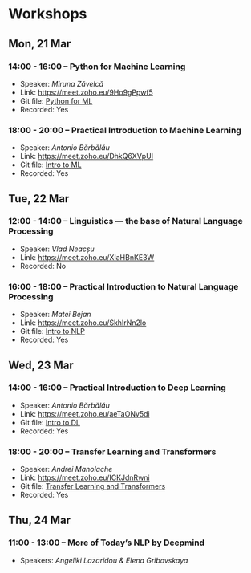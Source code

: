 # Workshops

## Mon, 21 Mar

### 14:00 - 16:00 – Python for Machine Learning

* Speaker: _Miruna Zăvelcă_
* Link: https://meet.zoho.eu/9Ho9gPpwf5
* Git file: [Python for ML](Python%20for%20ML/)
* Recorded: Yes

### 18:00 - 20:00 – Practical Introduction to Machine Learning

* Speaker: _Antonio Bărbălău_
* Link: https://meet.zoho.eu/DhkQ6XVpUI
* Git file: [Intro to ML](Intro%20to%20ML/)
* Recorded: Yes

## Tue, 22 Mar

### 12:00 - 14:00 – Linguistics — the base of Natural Language Processing

* Speaker: _Vlad Neacșu_
* Link: https://meet.zoho.eu/XIaHBnKE3W
* Recorded: No

### 16:00 - 18:00 – Practical Introduction to Natural Language Processing

* Speaker: _Matei Bejan_
* Link: https://meet.zoho.eu/SkhIrNn2lo
* Git file: [Intro to NLP](Intro%20to%20NLP/)
* Recorded: Yes

## Wed, 23 Mar

### 14:00 - 16:00 – Practical Introduction to Deep Learning

* Speaker: _Antonio Bărbălău_
* Link: https://meet.zoho.eu/aeTaONv5di
* Git file: [Intro to DL](Intro%20to%20DL/)
* Recorded: Yes

### 18:00 - 20:00 – Transfer Learning and Transformers

* Speaker: _Andrei Manolache_
* Link: https://meet.zoho.eu/ICKJdnRwni
* Git file: [Transfer Learning and Transformers](Transfer%20Learning%20and%20Transformers/)
* Recorded: Yes

## Thu, 24 Mar

### 11:00 - 13:00 – More of Today’s NLP by Deepmind

* Speakers: _Angeliki Lazaridou & Elena Gribovskaya_
